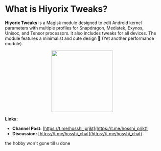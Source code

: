 # What is Hiyorix Tweaks?

**Hiyorix Tweaks** is a Magisk module designed to edit Android kernel parameters with multiple profiles for Snapdragon, Mediatek, Exynos, Unisoc, and Tensor processors. It also includes tweaks for all devices. The module features a minimalist and cute design 🥰 (Yet another performance module).

<div align="center">
  <img width="200" src="https://github.com/kanaodnd/kanaokturu/blob/main/pinterestdownloader.com-1739649484.808935.gif">
</div>

**Links:**
- **Channel Post:** [https://t.me/hosshi_prjkt](https://t.me/hosshi_prjkt)
- **Discussion:** [https://t.me/hosshi_chat](https://t.me/hosshi_chat)

 
       
the hobby won't gone till u done


